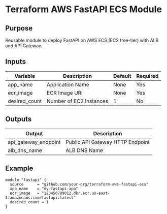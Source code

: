 # Terraform AWS FastAPI ECS Module

## Purpose
Reusable module to deploy FastAPI on AWS ECS (EC2 free-tier) with ALB and API Gateway.

## Inputs
| Variable    | Description          | Default | Required |
|-------------|----------------------|---------|----------|
| app_name    | Application Name      | None    | Yes      |
| ecr_image   | ECR Image URI         | None    | Yes      |
| desired_count | Number of EC2 Instances | 1    | No       |

## Outputs
| Output               | Description                     |
|-----------------------|---------------------------------|
| api_gateway_endpoint  | Public API Gateway HTTP Endpoint |
| alb_dns_name          | ALB DNS Name                    |

## Example
```hcl
module "fastapi" {
  source      = "github.com/your-org/terraform-aws-fastapi-ecs"
  app_name    = "my-fastapi-app"
  ecr_image   = "123456789012.dkr.ecr.us-east-1.amazonaws.com/fastapi:latest"
  desired_count = 1
}
